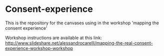 # Consent-experience
This is the repository for the canvases using in the workshop 'mapping the consent experience'

Workshop instructions are available at this link:
http://www.slideshare.net/alessandrocarelli/mapping-the-real-consent-experience-workshop-workshop
